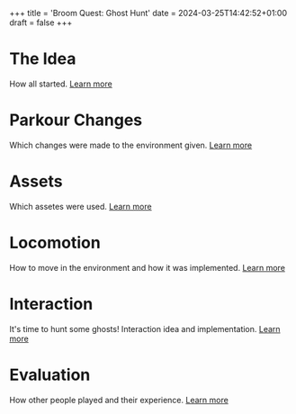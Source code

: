 +++
title = 'Broom Quest: Ghost Hunt'
date = 2024-03-25T14:42:52+01:00
draft = false
+++


# The Idea
How all started. [Learn more](../post/idea)


# Parkour Changes
Which changes were made to the environment given. [Learn more](../post/parkour-changes)


# Assets
Which assetes were used. [Learn more](../post/assets)


# Locomotion
How to move in the environment and how it was implemented. [Learn more](../post/idea)


# Interaction
It's time to hunt some ghosts!
Interaction idea and implementation.
[Learn more](../post/interaction)


# Evaluation
How other people played and their experience.
[Learn more](../post/evaluation)
